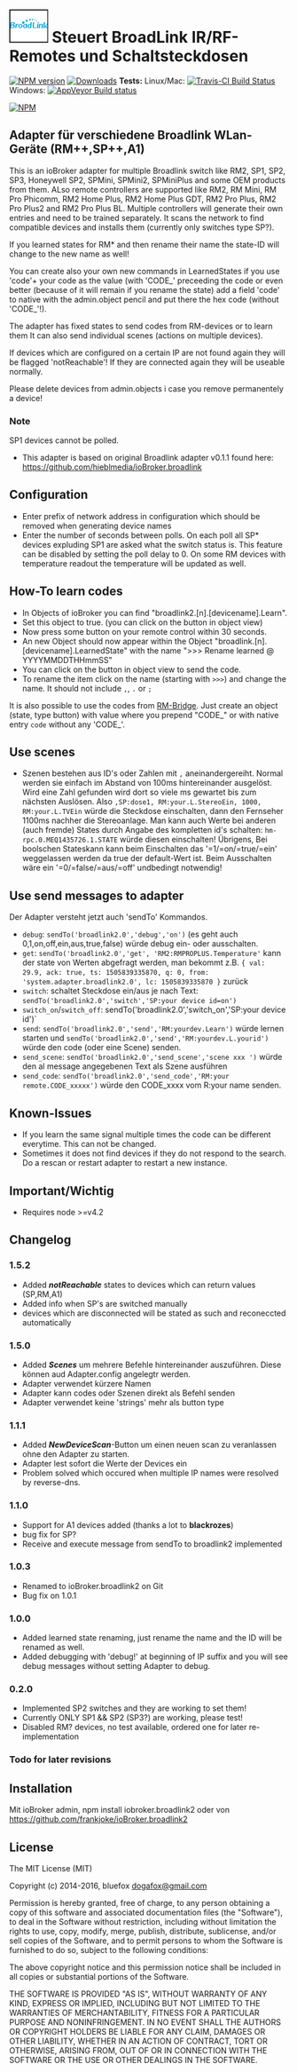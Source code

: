# ![Logo](./admin/broadlink.png) Steuert BroadLink IR/RF-Remotes und Schaltsteckdosen

[![NPM version](http://img.shields.io/npm/v/iobroker.broadlink2.svg)](https://www.npmjs.com/package/iobroker.broadlink2)
[![Downloads](https://img.shields.io/npm/dm/iobroker.broadlink2.svg)](https://www.npmjs.com/package/iobroker.broadlink2)
**Tests:** Linux/Mac: [![Travis-CI Build Status](https://travis-ci.org/frankjoke/ioBroker.broadlink2.svg?branch=master)](https://travis-ci.org/frankjoke/ioBroker.broadlink2)
Windows: [![AppVeyor Build status](https://ci.appveyor.com/api/projects/status/pil6266rrtw6l5c0?svg=true)](https://ci.appveyor.com/project/frankjoke/iobroker-broadlink2)

[![NPM](https://nodei.co/npm/iobroker.broadlink2.png?downloads=true)](https://nodei.co/npm/iobroker.broadlink2/)

## Adapter für verschiedene Broadlink WLan-Geräte (RM++,SP++,A1)
This is an ioBroker adapter for multiple  Broadlink switch like RM2, SP1, SP2, SP3, Honeywell SP2, SPMini, SPMini2, SPMiniPlus and some OEM products from them.
ALso remote controllers are supported like RM2, RM Mini, RM Pro Phicomm, RM2 Home Plus, RM2 Home Plus GDT, RM2 Pro Plus, RM2 Pro Plus2 and RM2 Pro Plus BL. Multiple controllers will generate their own entries and need to be trained separately.
It scans the network to find compatible devices and installs them (currently only switches type SP?).

If you learned states for RM* and then rename their name the state-ID will change to the new name as well!

You can create also your own new commands in LearnedStates if you use 'code'+ your code as the value (with 'CODE_' preceeding the code or even better (because of it will remain if you rename the state) add a field 'code' to native with the admin.object pencil and put there the hex code (without 'CODE_'!).

The adapter has fixed states to send codes from RM-devices or to learn them It can also send individual scenes (actions on multiple devices).

If devices which are configured on a certain IP are not found again they will be flagged 'notReachable'! If they are connected again they will be useable normally.

Please delete devices from admin.objects i case you remove permanentely a device!

### Note
SP1 devices cannot be polled.

* This adapter is based on original Broadlink adapter v0.1.1 found here: <https://github.com/hieblmedia/ioBroker.broadlink>

## Configuration
* Enter prefix of network address in configuration which should be removed when generating device names
* Enter the number of seconds between polls. On each poll all SP* devices expluding SP1 are asked what the switch status is. This feature can be disabled by setting the poll delay to 0. On some RM devices with temperature readout the temperature will be updated as well.

## How-To learn codes
* In Objects of ioBroker you can find "broadlink2.[n].[devicename].Learn".
* Set this object to true. (you can click on the button in object view)
* Now press some button on your remote control within 30 seconds.
* An new Object should now appear within the Object "broadlink.[n].[devicename].LearnedState" with the name ">>> Rename learned @ YYYYMMDDTHHmmSS"
* You can click on the button in object view to send the code.
* To rename the item click on the name (starting with `>>>`) and change the name. It should not include `,`, `.` or `;`

It is also possible to use the codes from [RM-Bridge](http://rm-bridge.fun2code.de/).
Just create an object (state, type button) with value where you prepend "CODE_" or with native entry `code` without any 'CODE_'.

## Use scenes
* Szenen bestehen aus ID's oder Zahlen mit `,` aneinandergereiht. Normal werden sie einfach im Abstand von 100ms hintereinander ausgelöst. Wird eine Zahl gefunden wird dort so viele ms gewartet bis zum nächsten Auslösen. Also `,SP:dose1, RM:your.L.StereoEin, 1000, RM:your.L.TVEin` würde die Steckdose einschalten, dann den Fernseher  1100ms nachher die Stereoanlage. Man kann auch Werte bei anderen (auch fremde) States durch Angabe des kompletten id's schalten: `hm-rpc.0.MEQ1435726.1.STATE` würde diesen einschalten! Übrigens, Bei boolschen Stateskann kann beim Einschalten das '=1/=on/=true/=ein' weggelassen werden da true der default-Wert ist. Beim Ausschalten wäre ein '=0/=false/=aus/=off' undbedingt notwendig!

## Use send messages to adapter

Der Adapter versteht jetzt auch 'sendTo' Kommandos.
* `debug`: `sendTo('broadlink2.0','debug','on')` (es geht auch 0,1,on,off,ein,aus,true,false) würde debug ein- oder ausschalten. 
* `get`:  `sendTo('broadlink2.0','get', 'RM2:RMPROPLUS.Temperature'` kann der state von Werten abgefragt werden, man bekommt z.B. `{ val: 29.9, ack: true, ts: 1505839335870, q: 0, from: 'system.adapter.broadlink2.0', lc: 1505839335870 }` zurück
* `switch`: schaltet Steckdose ein/aus je nach Text: `sendTo('broadlink2.0','switch','SP:your device id=on')`
* `switch_on`/`switch_off`:  sendTo('broadlink2.0','switch_on','SP:your device id')`
* `send`: `sendTo('broadlink2.0','send','RM:yourdev.Learn')` würde lernen starten und `sendTo('broadlink2.0','send','RM:yourdev.L.yourid')` würde den code (oder eine Scene) senden.
* `send_scene`: `sendTo('broadlink2.0','send_scene','scene xxx ')` würde den al message angegebenen Text als Szene ausführen 
* `send_code`: `sendTo('broadlink2.0','send_code','RM:your remote.CODE_xxxxx')` würde den CODE_xxxx vom R:your name senden. 

## Known-Issues
* If you learn the same signal multiple times the code can be different everytime. This can not be changed.
* Sometimes it does not find devices if they do not respond to the search. Do a rescan or restart adapter to restart a new instance.

## Important/Wichtig
* Requires node >=v4.2

## Changelog
### 1.5.2
* Added ***notReachable*** states to devices which can return values (SP,RM,A1)
* Added info when SP's are switched manually
* devices which are disconnected will be stated as such and reconeccted automatically

### 1.5.0
* Added ***Scenes*** um mehrere Befehle hintereinander auszuführen. Diese können aud Adapter.config angelegtr werden.
* Adapter verwendet kürzere Namen
* Adapter kann codes oder Szenen direkt als Befehl senden
* Adapter verwendet keine 'strings' mehr als button type

### 1.1.1
* Added ***NewDeviceScan***-Button um einen neuen scan zu veranlassen ohne den Adapter zu starten.
* Adapter lest sofort die Werte der Devices ein
* Problem solved which occured when multiple IP names were resolved by reverse-dns.

### 1.1.0
* Support for A1 devices added (thanks a lot to **blackrozes**)
* bug fix for SP?
* Receive and execute message from sendTo to broadlink2 implemented

### 1.0.3
* Renamed to ioBroker.broadlink2 on Git
* Bug fix on 1.0.1

### 1.0.0
* Added learned state renaming, just rename the name and the ID will be renamed as well.
* Added debugging with 'debug!' at beginning of IP suffix and you will see debug messages without setting Adapter to debug.

### 0.2.0
* Implemented SP2 switches and they are working to set them!
* Currently ONLY SP1 && SP2 (SP3?) are working, please test!
* Disabled RM? devices, no test available, ordered one for later re-implementation

### Todo for later revisions

## Installation

Mit ioBroker admin, npm install iobroker.broadlink2 oder von <https://github.com/frankjoke/ioBroker.broadlink2> 

## License

The MIT License (MIT)

Copyright (c) 2014-2016, bluefox <dogafox@gmail.com>

Permission is hereby granted, free of charge, to any person obtaining a copy
of this software and associated documentation files (the "Software"), to deal
in the Software without restriction, including without limitation the rights
to use, copy, modify, merge, publish, distribute, sublicense, and/or sell
copies of the Software, and to permit persons to whom the Software is
furnished to do so, subject to the following conditions:

The above copyright notice and this permission notice shall be included in
all copies or substantial portions of the Software.

THE SOFTWARE IS PROVIDED "AS IS", WITHOUT WARRANTY OF ANY KIND, EXPRESS OR
IMPLIED, INCLUDING BUT NOT LIMITED TO THE WARRANTIES OF MERCHANTABILITY,
FITNESS FOR A PARTICULAR PURPOSE AND NONINFRINGEMENT. IN NO EVENT SHALL THE
AUTHORS OR COPYRIGHT HOLDERS BE LIABLE FOR ANY CLAIM, DAMAGES OR OTHER
LIABILITY, WHETHER IN AN ACTION OF CONTRACT, TORT OR OTHERWISE, ARISING FROM,
OUT OF OR IN CONNECTION WITH THE SOFTWARE OR THE USE OR OTHER DEALINGS IN
THE SOFTWARE.
